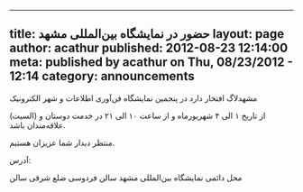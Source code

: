 ----------
title: حضور در نمایشگاه بین‌المللی مشهد
layout: page
author: acathur
published: 2012-08-23 12:14:00
meta: published by acathur on Thu, 08/23/2012 - 12:14
category: announcements
----------


مشهد‌لاگ افتخار دارد در پنجمین نمایشگاه فن‌آوری اطلاعات و شهر الکترونیک

(السیت) از تاریخ ۱ الی ۴ شهریورماه و از ساعت ۱۰ الی ۲۱ در خدمت دوستان و
علاقه‌مندان باشد.

منتظر دیدار شما عزیزان هستیم.





آدرس:

محل دائمی نمایشگاه‌ بین‌المللی مشهد سالن فردوسی ضلع شرقی سالن



